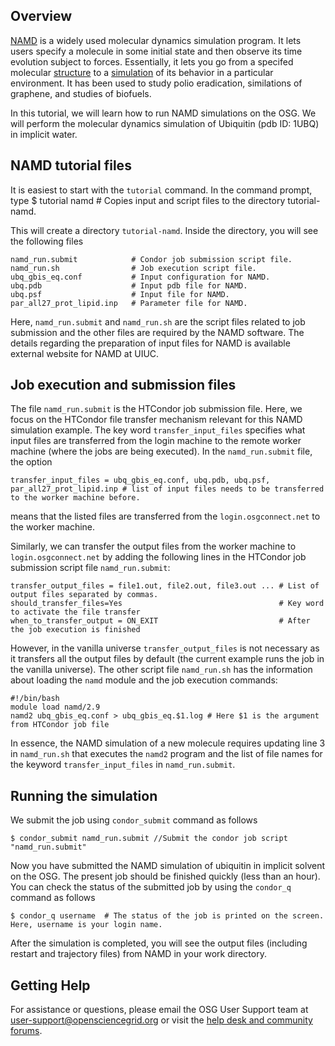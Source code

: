 [title]: - "NAMD"

 
## Overview

[NAMD](http://www.ks.uiuc.edu/Research/namd/) is a widely used molecular dynamics simulation program. It lets users specify a molecule in some initial state and then observe its time evolution subject to forces. Essentially, it lets you go from a specifed molecular [structure](http://en.wikipedia.org/wiki/Superoxide_dismutase#mediaviewer/File:Superoxide_dismutase_2_PDB_1VAR.png) to a [simulation](https://www.youtube.com/watch?v=mk3cLd9PUPA&list=PL418E1C62DD9FC8BA&index=1) of its behavior in a particular environment.  It has been used to study polio eradication, similations of graphene, and studies of biofuels.

In this tutorial, we will learn how to run NAMD simulations on the OSG. We will perform the molecular dynamics simulation of Ubiquitin (pdb ID: 1UBQ) in implicit water.  

## NAMD tutorial files


It is easiest to start with the `tutorial` command. In the command prompt, type
	 $ tutorial namd # Copies input and script files to the directory tutorial-namd.
 
This will create a directory `tutorial-namd`. Inside the directory, you will see the following files

	namd_run.submit            # Condor job submission script file.
	namd_run.sh                # Job execution script file.
	ubq_gbis_eq.conf           # Input configuration for NAMD.
	ubq.pdb                    # Input pdb file for NAMD.
	ubq.psf                    # Input file for NAMD.
	par_all27_prot_lipid.inp   # Parameter file for NAMD.


Here, `namd_run.submit` and `namd_run.sh` are the script files related to job submission and the other files are required by the NAMD software. The details regarding the preparation of input files for NAMD is available external website for NAMD at UIUC. 

## Job execution and submission files

The file `namd_run.submit` is the HTCondor job submission file.  Here, we focus on the HTCondor file transfer mechanism relevant for this NAMD simulation example. The key word `transfer_input_files`  specifies what input files  are transferred from the login machine to the remote worker machine (where the jobs are being executed).  In the `namd_run.submit` file, the option

	transfer_input_files = ubq_gbis_eq.conf, ubq.pdb, ubq.psf, par_all27_prot_lipid.inp # list of input files needs to be transferred to the worker machine before. 
	
means that the listed files are transferred from the `login.osgconnect.net` to the worker machine.
 
Similarly, we can transfer the output files from the worker machine to `login.osgconnect.net` by adding the following lines in the HTCondor job submission script file `namd_run.submit`:

	transfer_output_files = file1.out, file2.out, file3.out ... # List of output files separated by commas.
	should_transfer_files=Yes                                   # Key word to activate the file transfer
	when_to_transfer_output = ON_EXIT                           # After the job execution is finished
	
However, in the vanilla universe `transfer_output_files` is not necessary as it transfers all the output files by default (the current example runs the job in the vanilla universe). The other script file `namd_run.sh` has the information about loading the `namd` module and the job execution commands:

	#!/bin/bash                              
	module load namd/2.9                           
	namd2 ubq_gbis_eq.conf > ubq_gbis_eq.$1.log # Here $1 is the argument from HTCondor job file

In essence, the NAMD simulation of a new molecule requires updating line 3 in `namd_run.sh`  that executes the `namd2` program  and the list of file names for the keyword `transfer_input_files` in `namd_run.submit`.

## Running the simulation

We submit the job using `condor_submit` command as follows

	$ condor_submit namd_run.submit //Submit the condor job script "namd_run.submit"

Now you have submitted the NAMD simulation of ubiquitin in implicit solvent on the OSG.  The present job should be finished quickly (less than an hour). You can check the status of the submitted job by using the `condor_q` command as follows

	$ condor_q username  # The status of the job is printed on the screen. Here, username is your login name.
After the simulation is completed, you will see the output files (including restart and trajectory files) from NAMD in your work directory.


## Getting Help
For assistance or questions, please email the OSG User Support team  at [user-support@opensciencegrid.org](user-support@opensciencegrid.org) or visit the [help desk and community forums](http://support.opensciencegrid.org).
